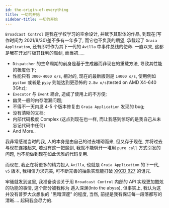 ```yaml
---
id: the-origin-of-everything
title: 一切的开始
sidebar-title: 一切的开始
---
```


`Broadcast Control` 是我在学校学习的空余设计, 并赋予其形体的作品, 到现在(写作时间为 2021/8/30)差不多有一年多了,
而它也不负我的期望, 承载起了 `Graia Application`, 还有即将作为其下一代的 `Avilla` 中事件总线的使命.
一直以来, 这都是我在开发时极其锋利的魔剑, 而当初.....

 - `Dispatcher` 的生命周期的前身是基于生成器而非现在的重载方法, 导致其性能的极度低下;
 - 性能只有 `3000-4000 o/s`, 相对的, 现在的最新版则是 `14000 o/s`, 使用例如 `pyston` 或者是 `pypy` 则能达到更恐怖的 `2.8w o/s`(tested on AMD X4-640 3Ghz);
 - `Executor` 与 `Event` 耦合, 造成了使用上的不方便;
 - 幽灵一般的内存泄漏问题;
 - 不得不一天内发 4-5 个版本修复由 `Graia Application` 发现的 bug;
 - 没有清晰的文档;
 - 内部代码极度 Complex (这点到现在也一样, 而让我感到惊讶的是我自己从未忘记代码中任何)
 - And More..


我非常感谢当时的我, 人的本身是由自己的过去堆砌而来, 但又存于现在, 并将过去与现在连接起来,
若没有这一把魔剑, 我就不能劈开一堆用 `pure call` 方式引发的问题, 也不能做到现在如此优雅的代码复用.

而现在, 我正在将更多的精力投入 `Avilla`, 也就是 `Graia Application` 的下一代, `v5` 版本,
我相信力求完美, 可不断完善的抽象实现能打破 [XKCD 927](https://xkcd.tw/927) 的诅咒.

牢骚就发到这里, 我准备谈谈关于用 `Broadcast Control` 内部的 API 实现更加酷炫的功能的事情, 这个部分被我称为 遁入深渊(Into the abyss),
但事实上, 我认为这并没有普罗大众想象的 "黑暗深邃" 的程度, 当然, 前提是我有保证每一段落都写的清晰....
起码我会尽力的.